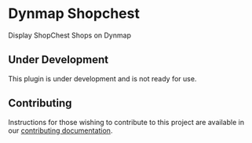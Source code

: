 # Dynmap Shopchest

Display ShopChest Shops on Dynmap

## Under Development

This plugin is under development and is not ready for use.

## Contributing

Instructions for those wishing to contribute to this project are available in our
[contributing documentation](contributing.md).
